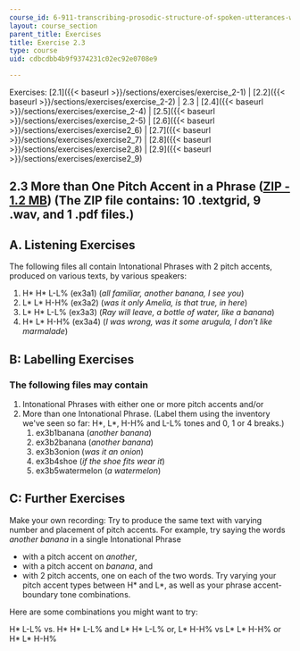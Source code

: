 ```yaml
---
course_id: 6-911-transcribing-prosodic-structure-of-spoken-utterances-with-tobi-january-iap-2006
layout: course_section
parent_title: Exercises
title: Exercise 2.3
type: course
uid: cdbcdbb4b9f9374231c02ec92e0708e9

---
```


Exercises: [2.1]({{< baseurl >}}/sections/exercises/exercise_2-1) | [2.2]({{< baseurl >}}/sections/exercises/exercise_2-2) | 2.3 | [2.4]({{< baseurl >}}/sections/exercises/exercise_2-4) | [2.5]({{< baseurl >}}/sections/exercises/exercise_2-5) | [2.6]({{< baseurl >}}/sections/exercises/exercise2_6) | [2.7]({{< baseurl >}}/sections/exercises/exercise2_7) | [2.8]({{< baseurl >}}/sections/exercises/exercise2_8) | [2.9]({{< baseurl >}}/sections/exercises/exercise2_9)

2.3 More than One Pitch Accent in a Phrase ([ZIP - 1.2 MB](/coursemedia/6-911-transcribing-prosodic-structure-of-spoken-utterances-with-tobi-january-iap-2006/d0f5281df8aa4b23c9c549f80f6421c5_exercises23.zip)) (The ZIP file contains: 10 .textgrid, 9 .wav, and 1 .pdf files.)
---------------------------------------------------------------------------------------------------------------------------------------------------------------------------------------------------------------------------------------------------------------------------------

A. Listening Exercises
----------------------

The following files all contain Intonational Phrases with 2 pitch accents, produced on various texts, by various speakers:

1.  H\* H\* L-L% (ex3a1) (_all familiar, another banana, I see you_)
2.  L\* L\* H-H% (ex3a2) (_was it only Amelia, is that true, in here_)
3.  L\* H\* L-L% (ex3a3) (_Ray will leave, a bottle of water, like a banana_)
4.  H\* L\* H-H% (ex3a4) (_I was wrong, was it some arugula, I don't like marmalade_)

B: Labelling Exercises
----------------------

### The following files may contain

1.  Intonational Phrases with either one or more pitch accents and/or
2.  More than one Intonational Phrase. (Label them using the inventory we've seen so far: H\*, L\*, H-H% and L-L% tones and 0, 1 or 4 breaks.)
    1.  ex3b1banana (_another banana_)
    2.  ex3b2banana (_another banana_)
    3.  ex3b3onion (_was it an onion_)
    4.  ex3b4shoe (_if the shoe fits wear it_)
    5.  ex3b5watermelon (_a watermelon_)

C: Further Exercises
--------------------

Make your own recording: Try to produce the same text with varying number and placement of pitch accents. For example, try saying the words _another banana_ in a single Intonational Phrase

*   with a pitch accent on _another_,
*   with a pitch accent on _banana_, and
*   with 2 pitch accents, one on each of the two words. Try varying your pitch accent types between H\* and L\*, as well as your phrase accent-boundary tone combinations.

Here are some combinations you might want to try:

H\* L-L% vs. H\* H\* L-L% and L\* H\* L-L% or, L\* H-H% vs L\* L\* H-H% or H\* L\* H-H%